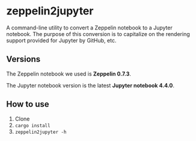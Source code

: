 # zeppelin2jupyter

A command-line utility to convert a Zeppelin notebook to a Jupyter notebook. The purpose of this conversion is to capitalize on the rendering support provided for Jupyter by GitHub, etc.

## Versions

The Zeppelin notebook we used is **Zeppelin 0.7.3**.

The Jupyter notebook version is the latest **Jupyter notebook 4.4.0**.  

## How to use

1. Clone
2. `cargo install`
3. `zeppelin2jupyter -h`